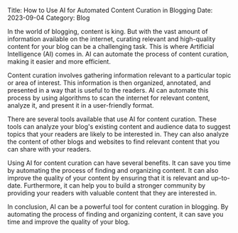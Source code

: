 Title: How to Use AI for Automated Content Curation in Blogging
Date: 2023-09-04
Category: Blog

In the world of blogging, content is king. But with the vast amount of information available on the internet, curating relevant and high-quality content for your blog can be a challenging task. This is where Artificial Intelligence (AI) comes in. AI can automate the process of content curation, making it easier and more efficient.

Content curation involves gathering information relevant to a particular topic or area of interest. This information is then organized, annotated, and presented in a way that is useful to the readers. AI can automate this process by using algorithms to scan the internet for relevant content, analyze it, and present it in a user-friendly format.

There are several tools available that use AI for content curation. These tools can analyze your blog's existing content and audience data to suggest topics that your readers are likely to be interested in. They can also analyze the content of other blogs and websites to find relevant content that you can share with your readers.

Using AI for content curation can have several benefits. It can save you time by automating the process of finding and organizing content. It can also improve the quality of your content by ensuring that it is relevant and up-to-date. Furthermore, it can help you to build a stronger community by providing your readers with valuable content that they are interested in.

In conclusion, AI can be a powerful tool for content curation in blogging. By automating the process of finding and organizing content, it can save you time and improve the quality of your blog.
